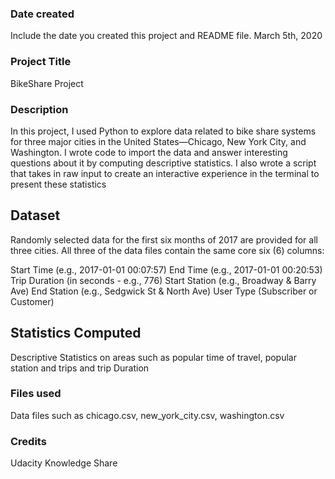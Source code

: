 ### Date created
Include the date you created this project and README file.
March 5th, 2020

### Project Title
BikeShare Project

### Description
In this project, I used  Python to explore data related to bike share systems for three major cities in the United States—Chicago, New York City, and Washington. I wrote code to import the data and answer interesting questions about it by computing descriptive statistics. I also wrote a script that takes in raw input to create an interactive experience in the terminal to present these statistics

## Dataset
Randomly selected data for the first six months of 2017 are provided for all three cities. All three of the data files contain the same core six (6) columns:

Start Time (e.g., 2017-01-01 00:07:57)
End Time (e.g., 2017-01-01 00:20:53)
Trip Duration (in seconds - e.g., 776)
Start Station (e.g., Broadway & Barry Ave)
End Station (e.g., Sedgwick St & North Ave)
User Type (Subscriber or Customer)

## Statistics Computed
Descriptive Statistics on areas such as popular time of travel, popular station and trips and trip Duration

### Files used
Data files such as chicago.csv, new_york_city.csv, washington.csv

### Credits
Udacity Knowledge Share
